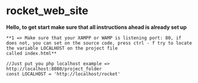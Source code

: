 # rocket_web_site
**Hello, to get start make sure that all instructions ahead is already set up**
```
**1 => Make sure that your XAMPP or WAMP is listening port: 80, if does not, you can set on the source code, press ctrl - f try to locate the variable LOCALHOST on the project file
called index.html**

//Just put you php localhost example => http://localhost:8080/project_folder
const LOCALHOST = 'http://localhost/rocket'
```
